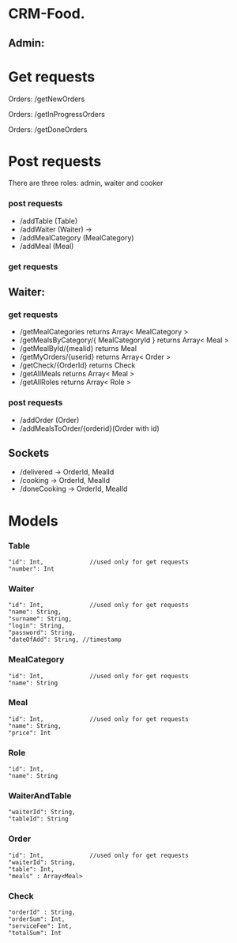 # CRM-Food. 

## Admin: 

# Get requests

Orders:       /getNewOrders

Orders:       /getInProgressOrders

Orders:       /getDoneOrders

# Post requests

There are three roles: admin, waiter and cooker 

### post requests

 * /addTable  (Table)   
 * /addWaiter (Waiter) -> 
 * /addMealCategory (MealCategory)  
 * /addMeal (Meal)      

 
 ### get requests
  
## Waiter:

 ### get requests
  * /getMealCategories returns Array< MealCategory >
  * /getMealsByCategory/{ MealCategoryId }  returns Array< Meal >
  * /getMealById/{mealid} returns Meal
  * /getMyOrders/{userid} returns Array< Order > 
  * /getCheck/{OrderId} returns Check
  * /getAllMeals returns Array< Meal >
  * /getAllRoles returns Array< Role >
  
 ### post requests
  * /addOrder (Order)
  * /addMealsToOrder/{orderid}(Order with id) 
  
## Sockets
  * /delivered
    -> OrderId, MealId 
  * /cooking
    -> OrderId, MealId
  * /doneCooking
    -> OrderId, MealId
    
# Models
 
### Table
    "id": Int,             //used only for get requests
    "number": Int
    
 ### Waiter
    "id": Int,             //used only for get requests
    "name": String,
    "surname": String,
    "login": String,
    "password": String,
    "dateOfAdd": String, //timestamp
    
 ### MealCategory
    "id": Int,             //used only for get requests
    "name": String
    
 ### Meal
    "id": Int,             //used only for get requests
    "name": String,
    "price": Int
    
### Role
    "id": Int,
    "name": String
    
### WaiterAndTable
    "waiterId": String,
    "tableId": String
    
### Order
    "id": Int,             //used only for get requests
    "waiterId": String,
    "table": Int,
    "meals" : Array<Meal>
    
### Check
    "orderId" : String,
    "orderSum": Int,
    "serviceFee": Int,
    "totalSum": Int
  
  
